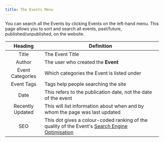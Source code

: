 ```yaml
---
title: The Events Menu
---
```


You can search all the Events by clicking Events on the left-hand menu. This page allows you to sort and search all events, past/future, published/unpublished, on the website.

| Heading | Definition  |
|:---:|---|
| Title | The Event Title |
| Author | The user who created the **Event** |
| Event Categories | Which categories the Event is listed under |
| Event Tags | Tags help people searching the site |
| Date | This refers to the publication date, not the date of the event |
| Recently Updated | This will list information about when and by whom the page was last updated |
| SEO | This dot gives a colour-coded ranking of the quality of the Event's [Search Engine Optimisation](/glossary) |